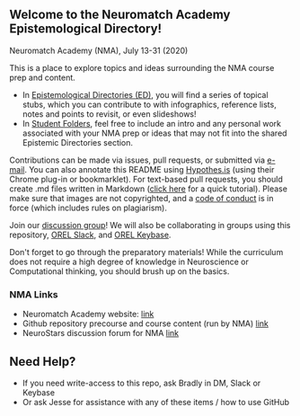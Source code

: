 ## Welcome to the Neuromatch Academy Epistemological Directory!
Neuromatch Academy (NMA), July 13-31 (2020)  

This is a place to explore topics and ideas surrounding the NMA course prep and content. 
- In [Epistemological Directories (ED)](https://github.com/Orthogonal-Research-Lab/Neuromatch-Academy/tree/master/Epistemological%20Directory), you will find a series of topical stubs, which you can contribute to with infographics, reference lists, notes and points to revisit, or even slideshows! 
- In [Student Folders](https://github.com/Orthogonal-Research-Lab/Neuromatch-Academy/tree/master/Students), feel free to include an intro and any personal work associated with your NMA prep or ideas that may not fit into the shared Epistemic Directories section. 


Contributions can be made via issues, pull requests, or submitted via [e-mail](mailto:Orthogonal-Lab@outlook.com). You can also annotate this README using [Hypothes.is](https://web.hypothes.is/start/) (using their Chrome plug-in or bookmarklet). For text-based pull requests, you should create .md files written in Markdown ([click here](https://drive.google.com/file/d/1zXlZ2tEndNPOO1vmL4_MoAt-Tqjd0dUU/view?usp=sharing) for a quick tutorial). Please make sure that images are not copyrighted, and a [code of conduct](https://github.com/Orthogonal-Research-Lab/Neuromatch-Academy/blob/master/code-of-conduct.md) is in force (which includes rules on plagiarism).

Join our [discussion group](https://representational-brains-phenotypes.weebly.com/neuromatch-academy.html)! We will also be collaborating in groups using this repository, [OREL Slack](https://app.slack.com/client/T48BNG3A5/C015B5V5TEH), and [OREL Keybase](https://keybase.io/team/orthogonal_lab).

Don't forget to go through the preparatory materials! While the curriculum does not require a high degree of knowledge in Neuroscience or Computational thinking, you should brush up on the basics.

### NMA Links
- Neuromatch Academy website:  [link](https://neuromatch.io/academy/)
- Github repository precourse and course content (run by NMA)  [link](https://github.com/NeuromatchAcademy)
- NeuroStars discussion forum for NMA [link](https://neurostars.org/c/neuromatch-academy/16)

## Need Help?
- If you need write-access to this repo, ask Bradly in DM, Slack or Keybase
- Or ask Jesse for assistance with any of these items / how to use GitHub
